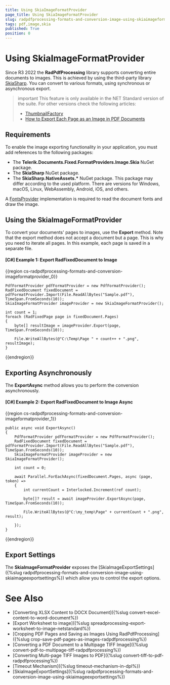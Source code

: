 ```yaml
---
title: Using SkiaImageFormatProvider
page_title: Using SkiaImageFormatProvider
slug: radpdfprocessing-formats-and-conversion-image-using-skiaimageformatprovider
tags: pdf,image,skia
published: True
position: 0
---
```


# Using SkiaImageFormatProvider

Since R3 2022 the __RadPdfProcessing__ library supports converting entire documents to images. This is achieved by using the third-party library [SkiaSharp](https://docs.microsoft.com/en-us/xamarin/xamarin-forms/user-interface/graphics/skiasharp/). You can convert to various formats, using synchronous or asynchronous export. 

>important This feature is only available in the NET Standard version of the suite. For other versions check the following articles:
>* [ThumbnailFactory](https://docs.telerik.com/devtools/wpf/controls/radpdfviewer/features/export-fixedpage-to-image)
>* [How to Export Each Page as an Image in PDF Documents](https://docs.telerik.com/devtools/winforms/knowledge-base/pdfviewer-export-page-images-with-no-ui)
>

## Requirements

To enable the image exporting functionality in your application, you must add references to the following packages:

* The __Telerik.Documents.Fixed.FormatProviders.Image.Skia__ NuGet package.
* The __SkiaSharp__ NuGet package. 
* The __SkiaSharp.NativeAssets.*__ NuGet package. This package may differ according to the used platform. There are versions for Windows, macOS, Linux, WebAssembly, Android, iOS, and others.

A [FontsProvider](https://docs.telerik.com/devtools/document-processing/libraries/radpdfprocessing/cross-platform/fonts#setting-and-exporting-fonts) implementation is required to read the document fonts and draw the image.

## Using the SkiaImageFormatProvider

To convert your documents' pages to images, use the __Export__ method. Note that the export method does not accept a document but a page. This is why you need to iterate all pages. In this example, each page is saved in a separate file.

#### __[C#] Example 1: Export RadFixedDocument to Image__

{{region cs-radpdfprocessing-formats-and-conversion-imageformatprovider_0}}

	PdfFormatProvider pdfFormatProvider = new PdfFormatProvider();
	RadFixedDocument fixedDocument = pdfFormatProvider.Import(File.ReadAllBytes("Sample.pdf"), TimeSpan.FromSeconds(10));
	SkiaImageFormatProvider imageProvider = new SkiaImageFormatProvider(); 
	
	int count = 1;
	foreach (RadFixedPage page in fixedDocument.Pages)
	{
		byte[] resultImage = imageProvider.Export(page, TimeSpan.FromSeconds(10));

	    File.WriteAllBytes(@"C:\Temp\Page " + count++ + ".png", resultImage);
	}

{{endregion}}

## Exporting Asynchronously
The __ExportAsync__ method allows you to perform the conversion asynchronously.

#### __[C#] Example 2: Export RadFixedDocument to Image Async__

{{region cs-radpdfprocessing-formats-and-conversion-imageformatprovider_1}}
    
    public async void ExportAsync()
    {
        PdfFormatProvider pdfFormatProvider = new PdfFormatProvider();
        RadFixedDocument fixedDocument = pdfFormatProvider.Import(File.ReadAllBytes("Sample.pdf"), TimeSpan.FromSeconds(10));
        SkiaImageFormatProvider imageProvider = new SkiaImageFormatProvider();
         
        int count = 0;
    
        await Parallel.ForEachAsync(fixedDocument.Pages, async (page, token) =>
        {
            int currentCount = Interlocked.Increment(ref count); 

			byte[]? result = await imageProvider.ExportAsync(page, TimeSpan.FromSeconds(10));

            File.WriteAllBytes(@"C:\my_temp\Page" + currentCount + ".png", result);
    
        }); 
    } 


{{endregion}}

## Export Settings

The __SkiaImageFormatProvider__ exposes the [SkiaImageExportSettings]({%slug radpdfprocessing-formats-and-conversion-image-using-skiaimageexportsettings%}) which allow you to control the export options.

# See Also
* [Converting XLSX Content to DOCX Document]({%slug convert-excel-content-to-word-document%}) 
* [Export Worksheet to image]({%slug spreadprocessing-export-worksheet-to-image-netstandard%})
* [Cropping PDF Pages and Saving as Images Using RadPdfProcessing]({%slug crop-save-pdf-pages-as-images-radpdfprocessing%})
* [Converting a PDF Document to a Multipage TIFF Image]({%slug convert-pdf-to-multipage-tiff-radpdfprocessing%})
* [Converting Multi-page TIFF Images to PDF]({%slug convert-tiff-to-pdf-radpdfprocessing%})
* [Timeout Mechanism]({%slug timeout-mechanism-in-dpl%})
* [SkiaImageExportSettings]({%slug radpdfprocessing-formats-and-conversion-image-using-skiaimageexportsettings%})
